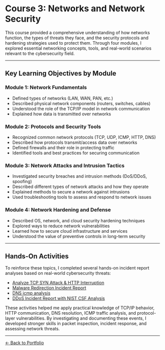 # Course 3: Networks and Network Security

This course provided a comprehensive understanding of how networks function, the types of threats they face, and the security protocols and hardening strategies used to protect them. Through four modules, I explored essential networking concepts, tools, and real-world scenarios relevant to the cybersecurity field.

---

## Key Learning Objectives by Module

### Module 1: Network Fundamentals

- Defined types of networks (LAN, WAN, PAN, etc.)
- Described physical network components (routers, switches, cables)
- Understood the role of the TCP/IP model in network communication
- Explained how data is transmitted over networks

### Module 2: Protocols and Security Tools

- Recognized common network protocols (TCP, UDP, ICMP, HTTP, DNS)
- Described how protocols transmit/access data over networks
- Defined firewalls and their role in protecting traffic
- Identified tools and best practices for securing communication

### Module 3: Network Attacks and Intrusion Tactics

- Investigated security breaches and intrusion methods (DoS/DDoS, spoofing)
- Described different types of network attacks and how they operate
- Explained methods to secure a network against intrusions
- Used troubleshooting tools to assess and respond to network issues

### Module 4: Network Hardening and Defense

- Described OS, network, and cloud security hardening techniques
- Explored ways to reduce network vulnerabilities
- Learned how to secure cloud infrastructure and services
- Understood the value of preventive controls in long-term security

---

## Hands-On Activities

To reinforce these topics, I completed several hands-on incident report analyses based on real-world cybersecurity threats:

- [Analyze TCP SYN Attack & HTTP Interruption](dns%20http%20analysis.md)  
- [Malware Redirection Incident Report](malware%20redirection%20report.md)  
- [DNS icmp analysis](dns%20icmp%20analysis.md)
- [DDoS Incident Report with NIST CSF Analysis](ddos%20csf%20analysis.md)

These activities helped me apply practical knowledge of TCP/IP behavior, HTTP communication, DNS resolution, ICMP traffic analysis, and protocol-layer vulnerabilities. By investigating and documenting these events, I developed stronger skills in packet inspection, incident response, and assessing network threats.

---

[← Back to Portfolio](./index.md)
